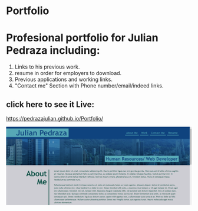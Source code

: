 # Portfolio

<h1>Profesional portfolio for Julian Pedraza including:</h1>

 1. Links to his previous work.
 2. resume in order for employers to download.
 3. Previous applications and working links.
 4. "Contact me" Section with Phone number/email/indeed links.

 <h2>click here to see it Live:</h2>
 
 https://pedrazajulian.github.io/Portfolio/

 ![the following image shows the screen shot from the homework](https://github.com/pedrazajulian/Portfolio/blob/main/assets/images/screenshot.PNG)
